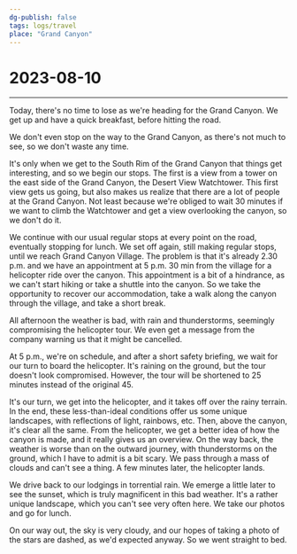 ```yaml
---
dg-publish: false
tags: logs/travel
place: "Grand Canyon"
---
```

# 2023-08-10
---
Today, there's no time to lose as we're heading for the Grand Canyon. We get up and have a quick breakfast, before hitting the road.

We don't even stop on the way to the Grand Canyon, as there's not much to see, so we don't waste any time. 

It's only when we get to the South Rim of the Grand Canyon that things get interesting, and so we begin our stops. The first is a view from a tower on the east side of the Grand Canyon, the Desert View Watchtower. This first view gets us going, but also makes us realize that there are a lot of people at the Grand Canyon. Not least because we're obliged to wait 30 minutes if we want to climb the Watchtower and get a view overlooking the canyon, so we don't do it.

We continue with our usual regular stops at every point on the road, eventually stopping for lunch. We set off again, still making regular stops, until we reach Grand Canyon Village. The problem is that it's already 2.30 p.m. and we have an appointment at 5 p.m. 30 min from the village for a helicopter ride over the canyon. This appointment is a bit of a hindrance, as we can't start hiking or take a shuttle into the canyon. So we take the opportunity to recover our accommodation, take a walk along the canyon through the village, and take a short break.

All afternoon the weather is bad, with rain and thunderstorms, seemingly compromising the helicopter tour. We even get a message from the company warning us that it might be cancelled.

At 5 p.m., we're on schedule, and after a short safety briefing, we wait for our turn to board the helicopter. It's raining on the ground, but the tour doesn't look compromised. However, the tour will be shortened to 25 minutes instead of the original 45.

It's our turn, we get into the helicopter, and it takes off over the rainy terrain. In the end, these less-than-ideal conditions offer us some unique landscapes, with reflections of light, rainbows, etc. Then, above the canyon, it's clear all the same. From the helicopter, we get a better idea of how the canyon is made, and it really gives us an overview. On the way back, the weather is worse than on the outward journey, with thunderstorms on the ground, which I have to admit is a bit scary. We pass through a mass of clouds and can't see a thing. A few minutes later, the helicopter lands.

We drive back to our lodgings in torrential rain. We emerge a little later to see the sunset, which is truly magnificent in this bad weather. It's a rather unique landscape, which you can't see very often here. We take our photos and go for lunch.

On our way out, the sky is very cloudy, and our hopes of taking a photo of the stars are dashed, as we'd expected anyway. So we went straight to bed.